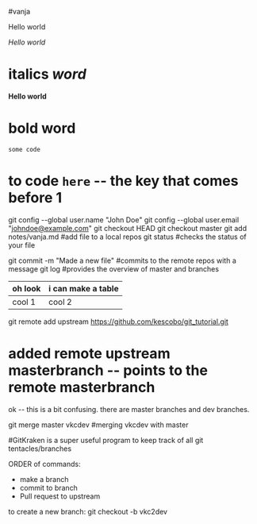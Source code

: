 #vanja

Hello world

_Hello world_
# italics _word_

**Hello world**
# bold **word**

`some code`
# to code `here` -- the key that comes before 1

git config --global user.name "John Doe"
git config --global user.email "johndoe@example.com"
git checkout HEAD
git checkout master
git add notes/vanja.md #add file to a local repos
git status #checks the status of your file

git commit -m "Made a new file" #commits to the remote repos with a message
git log #provides the overview of master and branches

| oh look        | i can make a table     |
| :------------- | :------------- |
| cool 1         | cool 2       |

git remote add upstream https://github.com/kescobo/git_tutorial.git
# added remote upstream masterbranch  --   points to the remote masterbranch

ok -- this is a bit confusing. there are master branches and dev branches.

git merge master vkcdev
#merging vkcdev with master

#GitKraken is a super useful program to keep track of all git tentacles/branches

ORDER  of commands:
- make a branch
- commit to branch
- Pull request to upstream

to  create a new branch:
git checkout -b vkc2dev
